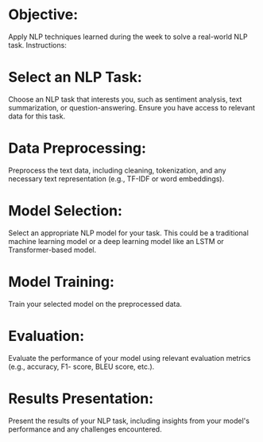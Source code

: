# Objective: 
Apply NLP techniques learned during the week to solve a real-world NLP task. Instructions:

# Select an NLP Task: 
Choose an NLP task that interests you, such as sentiment analysis, text summarization, or question-answering. Ensure you have access to relevant data for this task.

# Data Preprocessing: 
Preprocess the text data, including cleaning, tokenization, and any necessary text representation (e.g., TF-IDF or word embeddings).

# Model Selection: 
Select an appropriate NLP model for your task. This could be a traditional machine learning model or a deep learning model like an LSTM or Transformer-based model.

# Model Training: 
Train your selected model on the preprocessed data.

# Evaluation: 
Evaluate the performance of your model using relevant evaluation metrics (e.g., accuracy, F1- score, BLEU score, etc.).

# Results Presentation: 
Present the results of your NLP task, including insights from your model's performance and any challenges encountered.

